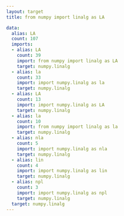 ```yaml
---
layout: target
title: from numpy import linalg as LA

data:
  alias: LA
  count: 107
  imports:
  - alias: LA
    count: 39
    import: from numpy import linalg as LA
    target: numpy.linalg
  - alias: la
    count: 33
    import: import numpy.linalg as la
    target: numpy.linalg
  - alias: LA
    count: 13
    import: import numpy.linalg as LA
    target: numpy.linalg
  - alias: la
    count: 10
    import: from numpy import linalg as la
    target: numpy.linalg
  - alias: nla
    count: 5
    import: import numpy.linalg as nla
    target: numpy.linalg
  - alias: lin
    count: 4
    import: import numpy.linalg as lin
    target: numpy.linalg
  - alias: npl
    count: 3
    import: import numpy.linalg as npl
    target: numpy.linalg
  target: numpy.linalg
---
```

